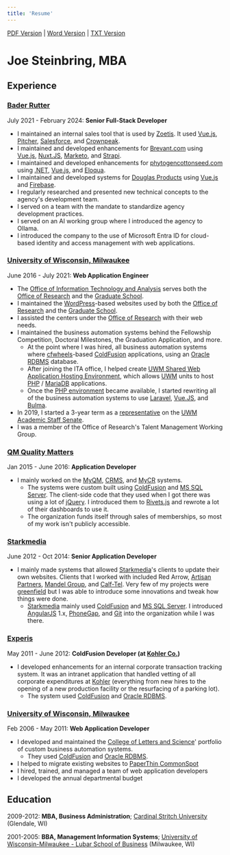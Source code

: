 ```yaml
---
title: 'Resume'
---
```

[PDF Version](Resume.pdf) | [Word Version](Resume.docx) | [TXT Version](Resume.txt)

# Joe Steinbring, MBA

## Experience

### [Bader Rutter](https://baderrutter.com/)

July 2021 - February 2024:   **Senior Full-Stack Developer**

* I maintained an internal sales tool that is used by [Zoetis](https://www.zoetis.com/).  It used [Vue.js](https://vuejs.org/), [Pitcher](https://www.pitcher.com/), [Salesforce](https://www.salesforce.com/), and [Crownpeak](https://www.crownpeak.com/).
* I maintained and developed enhancements for [Brevant.com](https://brevant.com/) using [Vue.js](https://vuejs.org/), [Nuxt.JS](https://nuxtjs.org/), [Marketo](https://www.marketo.com/), and [Strapi](https://strapi.io/).
* I maintained and developed enhancements for [phytogencottonseed.com](https://phytogencottonseed.com/) using [.NET](https://dotnet.microsoft.com/en-us/), [Vue.js](https://vuejs.org/), and [Eloqua](https://www.oracle.com/cx/marketing/automation/).
* I maintained and developed systems for [Douglas Products](https://douglasproducts.com/) using [Vue.js](https://vuejs.org/) and [Firebase](https://firebase.google.com/).
* I regularly researched and presented new technical concepts to the agency's development team.
* I served on a team with the mandate to standardize agency development practices.
* I served on an AI working group where I introduced the agency to Ollama.
* I introduced the company to the use of Microsoft Entra ID for cloud-based identity and access management with web applications.


### [University of Wisconsin, Milwaukee](https://uwm.edu/)

June 2016 - July 2021:   **Web Application Engineer**

* The [Office of Information Technology and Analysis](https://uwm.edu/graduateschool/ita/) serves both the [Office of Research](https://uwm.edu/officeofresearch/) and the [Graduate School](https://uwm.edu/graduateschool/).
* I maintained the [WordPress](https://wordpress.org)-based websites used by both the [Office of Research](https://uwm.edu/officeofresearch/) and the [Graduate School](https://uwm.edu/graduateschool/).
* I assisted the centers under the [Office of Research](https://uwm.edu/officeofresearch/) with their web needs.
* I maintained the business automation systems behind the Fellowship Competition, Doctoral Milestones, the Graduation Application, and more.
	* At the point where I was hired, all business automation systems where [cfwheels](https://cfwheels.org/)-based [ColdFusion](https://jws.news/tag/coldfusion/) applications, using an [Oracle RDBMS](https://en.wikipedia.org/wiki/Oracle_Database) database.
	* After joining the ITA office, I helped create [UWM Shared Web Application Hosting Environment](https://uwm.edu/swapp/), which allows [UWM](https://uwm.edu/) units to host [PHP](https://jws.news/tag/php/) / [MariaDB](https://mariadb.com/) applications.
	* Once the [PHP environment](https://uwm.edu/swapp/purpose/) became available, I started rewriting all of the business automation systems to use [Laravel](https://laravel.com/), [Vue.JS](https://jws.news/tag/vue-js/), and [Bulma](https://jws.news/tag/bulma/).
* In 2019, I started a 3-year term as a [representative](https://uwm.edu/secu/wp-content/uploads/sites/122/2019/10/ASSenateRoster.pdf) on the [UWM](https://uwm.edu) [Academic Staff Senate](https://uwm.edu/secu/as/senate/).
* I was a member of the Office of Research's Talent Management Working Group.


### [QM Quality Matters](https://www.qualitymatters.org/)

Jan 2015 - June 2016:   **Application Developer**

* I mainly worked on the [MyQM](https://www.qmprogram.org/myqm/), [CRMS](https://www.qualitymatters.org/qm-membership/faqs/course-review-management-system), and [MyCR](https://www.qmprogram.org/mycr/) systems.
	* The systems were custom built using [ColdFusion](https://jws.news/tag/coldfusion/) and [MS SQL Server](https://www.microsoft.com/en-us/sql-server/default.aspx). The client-side code that they used when I got there was using a lot of [jQuery](https://jquery.com/).  I introduced them to [Rivets.js](https://jws.news/tag/rivets-js/) and rewrote a lot of their dashboards to use it.
	* The organization funds itself through sales of memberships, so most of my work isn't publicly accessible.

### [Starkmedia](https://www.starkmedia.com/)

June 2012 - Oct 2014:   **Senior Application Developer**

* I mainly made systems that allowed [Starkmedia](https://www.starkmedia.com/)'s clients to update their own websites.  Clients that I worked with included Red Arrow, [Artisan Partners](https://www.artisanpartners.com/), [Mandel Group](https://mandelgroup.com/), and [Calf-Tel](https://www.calftel.com/en).  Very few of my projects were [greenfield](https://en.wikipedia.org/wiki/Greenfield_project) but I was able to introduce some innovations and tweak how things were done.
	* [Starkmedia](https://www.starkmedia.com/) mainly used [ColdFusion](https://coldfusion.adobe.com/) and [MS SQL Server](https://www.microsoft.com/en-us/sql-server/default.aspx).  I introduced [AngularJS](https://angularjs.org/) 1.x, [PhoneGap](https://jws.news/tag/phonegap/), and [Git](https://git-scm.com/) into the organization while I was there.

### [Experis](http://www.experis.com/)

May 2011 - June 2012:   **ColdFusion Developer (at [Kohler Co.](http://www.kohlercompany.com/))**

* I developed enhancements for an internal corporate transaction tracking system.  It was an intranet application that handled vetting of all corporate expenditures at [Kohler](http://www.kohlercompany.com/) (everything from new hires to the opening of a new production facility or the resurfacing of a parking lot).
	* The system used [ColdFusion](https://coldfusion.adobe.com/) and [Oracle RDBMS](https://en.wikipedia.org/wiki/Oracle_Database).

### [University of Wisconsin, Milwaukee](https://uwm.edu/)

Feb 2006 - May 2011:   **Web Application Developer**

* I developed and maintained the [College of Letters and Science](https://uwm.edu/letters-science/)' portfolio of custom business automation systems.
	* They used [ColdFusion](https://coldfusion.adobe.com/) and [Oracle RDBMS](https://en.wikipedia.org/wiki/Oracle_Database).
* I helped to migrate existing websites to [PaperThin CommonSpot](https://www.paperthin.com/products/commonspot-cms.cfm)
* I hired, trained, and managed a team of web application developers
* I developed the annual departmental budget

## Education

2009-2012:   **MBA, Business Administration**; [Cardinal Stritch University](https://stritch.edu/) (Glendale, WI)

2001-2005:   **BBA, Management Information Systems**; [University of Wisconsin-Milwaukee - Lubar School of Business](https://uwm.edu/business/) (Milwaukee, WI)
